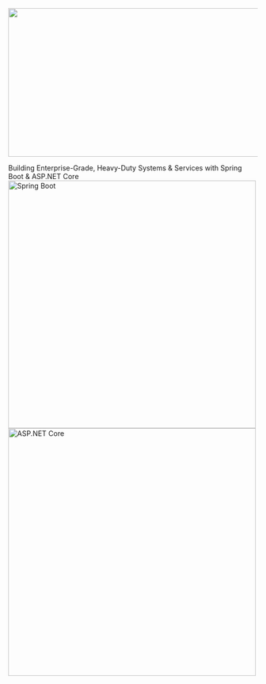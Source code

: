 <a href="#">
  <img height="300" width="850" src="https://i.pinimg.com/originals/cd/54/4e/cd544ea83dedc9872d29289124cc7852.gif"/>
</a>

<!--
**raksabackend/raksabackend** is a ✨ _special_ ✨ repository because its `README.md` (this file) appears on your GitHub profile.

Here are some ideas to get you started:

- 🔭 I’m currently working on ...
- 🌱 I’m currently learning ...
- 👯 I’m looking to collaborate on ...
- 🤔 I’m looking for help with ...
- 💬 Ask me about ...
- 📫 How to reach me: ...
- 😄 Pronouns: ...
- ⚡ Fun fact: ...
-->

Building Enterprise-Grade, Heavy-Duty Systems & Services with Spring Boot & ASP.NET Core
<br>
<img src="https://github.com/raksabackend/images/blob/main/springboot.png?raw=true" alt="Spring Boot" width="500" height="500" />
<img src="https://github.com/raksabackend/images/blob/main/ASP.NET%20Core%20MVC.png?raw=true" alt="ASP.NET Core" width="500" height="500" />


